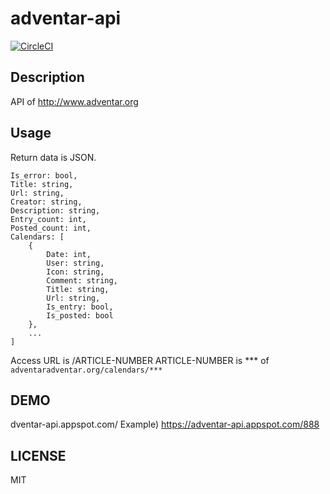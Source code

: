 # adventar-api
[![CircleCI](https://circleci.com/gh/taroooyan/adventar-api/tree/master.svg?style=svg)](https://circleci.com/gh/taroooyan/adventar-api/tree/master)
## Description
API of http://www.adventar.org

## Usage
Return data is JSON.
```
Is_error: bool,
Title: string,
Url: string,
Creator: string,
Description: string,
Entry_count: int,
Posted_count: int,
Calendars: [
    {
        Date: int,
        User: string,
        Icon: string,
        Comment: string,
        Title: string,
        Url: string,
        Is_entry: bool,
        Is_posted: bool
    },
    ...
]
```

Access URL is /ARTICLE-NUMBER
ARTICLE-NUMBER is *** of `adventaradventar.org/calendars/***`


## DEMO
dventar-api.appspot.com/
Example) https://adventar-api.appspot.com/888

## LICENSE
MIT
